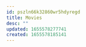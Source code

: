 ```yaml
---
id: pszln66k32860wr5hdyregd
title: Movies
desc: ""
updated: 1655578277741
created: 1655578185141
---
```

